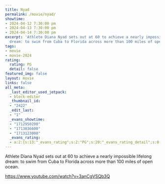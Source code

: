 ```yaml
---
title: Nyad
permalink: /movie/nyad/
showtime:
- 2024-04-12 7:30:00 pm
- 2024-04-13 7:30:00 pm
- 2024-04-14 7:30:00 pm
excerpt: 'Athlete Diana Nyad sets out at 60 to achieve a nearly impossible lifelong
  dream: to swim from Cuba to Florida across more than 100 miles of open ocean.'
tags:
- movie
- movie-2024
rating:
  rating: PG
  detail: false
featured_img: false
layout: movie
links: false
all_meta:
  _last_editor_used_jetpack:
  - block-editor
  _thumbnail_id:
  - "2422"
  _edit_last:
  - "1"
  _evans_showtime:
  - "1712950200"
  - "1713036600"
  - "1713123000"
  _evans_rating:
  - a:2:{s:13:"_evans_rating";s:2:"PG";s:20:"_evans_rating_detail";s:0:"";}
---
```


Athlete Diana Nyad sets out at 60 to achieve a nearly impossible lifelong dream: to swim from Cuba to Florida across more than 100 miles of open ocean.

https://www.youtube.com/watch?v=3anCgVSQb3Q 
